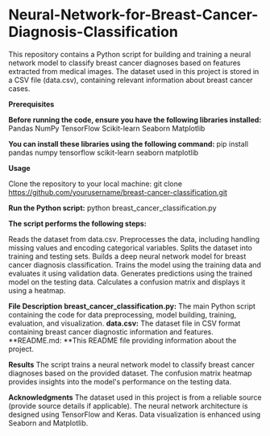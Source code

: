 # Neural-Network-for-Breast-Cancer-Diagnosis-Classification

This repository contains a Python script for building and training a neural network model to classify breast cancer diagnoses based on features extracted from medical images. The dataset used in this project is stored in a CSV file (data.csv), containing relevant information about breast cancer cases.

**Prerequisites**

**Before running the code, ensure you have the following libraries installed:**
Pandas
NumPy
TensorFlow
Scikit-learn
Seaborn
Matplotlib

**You can install these libraries using the following command:**
pip install pandas numpy tensorflow scikit-learn seaborn matplotlib

**Usage**

Clone the repository to your local machine:
git clone https://github.com/yourusername/breast-cancer-classification.git

**Run the Python script:**
python breast_cancer_classification.py

**The script performs the following steps:**

Reads the dataset from data.csv.
Preprocesses the data, including handling missing values and encoding categorical variables.
Splits the dataset into training and testing sets.
Builds a deep neural network model for breast cancer diagnosis classification.
Trains the model using the training data and evaluates it using validation data.
Generates predictions using the trained model on the testing data.
Calculates a confusion matrix and displays it using a heatmap.

**File Description**
**breast_cancer_classification.py:** The main Python script containing the code for data preprocessing, model building, training, evaluation, and visualization.
**data.csv:** The dataset file in CSV format containing breast cancer diagnostic information and features.
**README.md: **This README file providing information about the project.

**Results**
The script trains a neural network model to classify breast cancer diagnoses based on the provided dataset. The confusion matrix heatmap provides insights into the model's performance on the testing data.

**Acknowledgments**
The dataset used in this project is from a reliable source (provide source details if applicable).
The neural network architecture is designed using TensorFlow and Keras.
Data visualization is enhanced using Seaborn and Matplotlib.
